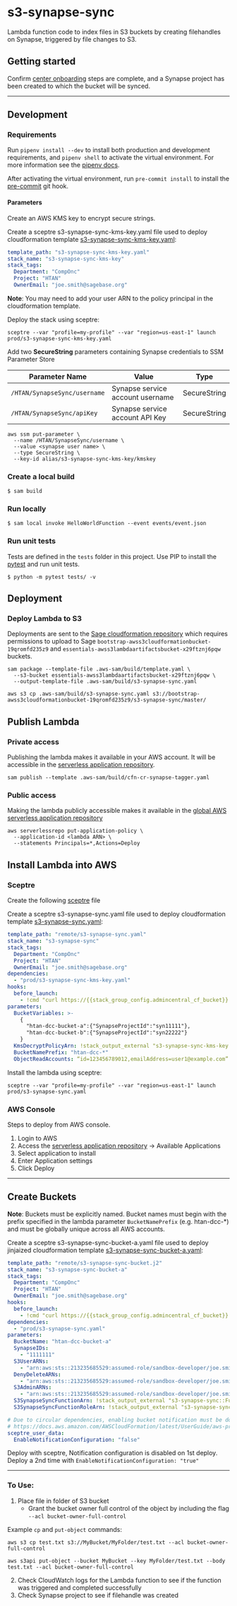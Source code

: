 # s3-synapse-sync

Lambda function code to index files in S3 buckets by creating filehandles on Synapse, triggered by file changes to S3.


## Getting started

Confirm [center onboarding](https://docs.google.com/document/d/1cCRkfK6or6lwMNc96f5LTp9rK8aHEDqhyP0ISgSn9sI/edit) steps are complete, and a Synapse project has been created to which the bucket will be synced.

---

## Development

### Requirements
Run `pipenv install --dev` to install both production and development
requirements, and `pipenv shell` to activate the virtual environment. For more
information see the [pipenv docs](https://pipenv.pypa.io/en/latest/).

After activating the virtual environment, run `pre-commit install` to install
the [pre-commit](https://pre-commit.com/) git hook.

#### Parameters
Create an AWS KMS key to encrypt secure strings.

Create a sceptre s3-synapse-sync-kms-key.yaml file used to deploy cloudformation
template [s3-synapse-sync-kms-key.yaml](s3-synapse-sync-kms-key.yaml):
```yaml
template_path: "s3-synapse-sync-kms-key.yaml"
stack_name: "s3-synapse-sync-kms-key"
stack_tags:
  Department: "CompOnc"
  Project: "HTAN"
  OwnerEmail: "joe.smith@sagebase.org"
```
__Note__: You may need to add your user ARN to the policy principal in the
cloudformation template.

Deploy the stack using sceptre:
```shell script
sceptre --var "profile=my-profile" --var "region=us-east-1" launch prod/s3-synapse-sync-kms-key.yaml
```

Add two **SecureString** parameters containing Synapse credentials to SSM Parameter Store

| Parameter Name  | Value | Type |
| ------------- | ------------- | ------------- |
| `/HTAN/SynapseSync/username`  | Synapse service account username  | SecureString |
| `/HTAN/SynapseSync/apiKey`  | Synapse service account API Key | SecureString |

```shell script
aws ssm put-parameter \
  --name /HTAN/SynapseSync/username \
  --value <synapse user name> \
  --type SecureString \
  --key-id alias/s3-synapse-sync-kms-key/kmskey
```

### Create a local build

```shell script
$ sam build
```

### Run locally

```shell script
$ sam local invoke HelloWorldFunction --event events/event.json
```

### Run unit tests
Tests are defined in the `tests` folder in this project. Use PIP to install the
[pytest](https://docs.pytest.org/en/latest/) and run unit tests.

```shell script
$ python -m pytest tests/ -v
```

## Deployment

### Deploy Lambda to S3
Deployments are sent to the
[Sage cloudformation repository](https://bootstrap-awss3cloudformationbucket-19qromfd235z9.s3.amazonaws.com/index.html)
which requires permissions to upload to Sage
`bootstrap-awss3cloudformationbucket-19qromfd235z9` and
`essentials-awss3lambdaartifactsbucket-x29ftznj6pqw` buckets.

```shell script
sam package --template-file .aws-sam/build/template.yaml \
  --s3-bucket essentials-awss3lambdaartifactsbucket-x29ftznj6pqw \
  --output-template-file .aws-sam/build/s3-synapse-sync.yaml

aws s3 cp .aws-sam/build/s3-synapse-sync.yaml s3://bootstrap-awss3cloudformationbucket-19qromfd235z9/s3-synapse-sync/master/
```

## Publish Lambda

### Private access
Publishing the lambda makes it available in your AWS account.  It will be accessible in
the [serverless application repository](https://console.aws.amazon.com/serverlessrepo).

```shell script
sam publish --template .aws-sam/build/cfn-cr-synapse-tagger.yaml
```

### Public access
Making the lambda publicly accessible makes it available in the
[global AWS serverless application repository](https://serverlessrepo.aws.amazon.com/applications)

```shell script
aws serverlessrepo put-application-policy \
  --application-id <lambda ARN> \
  --statements Principals=*,Actions=Deploy
```

## Install Lambda into AWS

### Sceptre
Create the following [sceptre](https://github.com/Sceptre/sceptre) file

Create a sceptre s3-synapse-sync.yaml file used to deploy cloudformation
template [s3-synapse-sync.yaml](template.yaml):
```yaml
template_path: "remote/s3-synapse-sync.yaml"
stack_name: "s3-synapse-sync"
stack_tags:
  Department: "CompOnc"
  Project: "HTAN"
  OwnerEmail: "joe.smith@sagebase.org"
dependencies:
  - "prod/s3-synapse-sync-kms-key.yaml"
hooks:
  before_launch:
    - !cmd "curl https://{{stack_group_config.admincentral_cf_bucket}}.s3.amazonaws.com/s3-synapse-sync/master/s3-synapse-sync.yaml --create-dirs -o templates/remote/s3-synapse-sync.yaml"
parameters:
  BucketVariables: >-
    {
      "htan-dcc-bucket-a":{"SynapseProjectId":"syn11111"},
      "htan-dcc-bucket-b":{"SynapseProjectId":"syn22222"}
    }
  KmsDecryptPolicyArn: !stack_output_external "s3-synapse-sync-kms-key::KmsDecryptPolicyArn"
  BucketNamePrefix: "htan-dcc-*"
  ObjectReadAccounts: “id=123456789012,emailAddress=user1@example.com” # by default Synapse and the DSA will be given read access to objects in the bucket
```

Install the lambda using sceptre:
```shell script
sceptre --var "profile=my-profile" --var "region=us-east-1" launch prod/s3-synapse-sync.yaml
```

### AWS Console
Steps to deploy from AWS console.

1. Login to AWS
2. Access the
[serverless application repository](https://console.aws.amazon.com/serverlessrepo)
-> Available Applications
3. Select application to install
4. Enter Application settings
5. Click Deploy

---
## Create Buckets
**Note**: Buckets must be explicitly named. Bucket names must begin with the prefix specified in the lambda parameter `BucketNamePrefix` (e.g. htan-dcc-*) and must be globally unique across all AWS accounts.

Create a sceptre s3-synapse-sync-bucket-a.yaml file used to deploy jinjaized
cloudformation template [s3-synapse-sync-bucket-a.yaml](s3-synapse-sync-bucket.j2):
```yaml
template_path: "remote/s3-synapse-sync-bucket.j2"
stack_name: "s3-synapse-sync-bucket-a"
stack_tags:
  Department: "CompOnc"
  Project: "HTAN"
  OwnerEmail: "joe.smith@sagebase.org"
hooks:
  before_launch:
    - !cmd "curl https://{{stack_group_config.admincentral_cf_bucket}}.s3.amazonaws.com/s3-synapse-sync/master/s3-synapse-sync-bucket.j2 --create-dirs -o templates/remote/s3-synapse-sync-bucket.j2"
dependencies:
  - "prod/s3-synapse-sync.yaml"
parameters:
  BucketName: "htan-dcc-bucket-a"
  SynapseIDs:
    - "1111111"
  S3UserARNs:
    - "arn:aws:sts::213235685529:assumed-role/sandbox-developer/joe.smith@sagebase.org"
  DenyDeleteARNs:
    - "arn:aws:sts::213235685529:assumed-role/sandbox-developer/joe.smith@sagebase.org"
  S3AdminARNs:
    - "arn:aws:sts::213235685529:assumed-role/sandbox-developer/joe.smith@sagebase.org"
  S3SynapseSyncFunctionArn: !stack_output_external "s3-synapse-sync::FunctionArn"
  S3SynapseSyncFunctionRoleArn: !stack_output_external "s3-synapse-sync::FunctionRoleArn"

# Due to circular dependencies, enabling bucket notification must be done after bucket creation"
# https://docs.aws.amazon.com/AWSCloudFormation/latest/UserGuide/aws-properties-s3-bucket-notificationconfig.html
sceptre_user_data:
  EnableNotificationConfiguration: "false"
```

Deploy with sceptre, Notification configuration is disabled on 1st deploy.
Deploy a 2nd time with `EnableNotificationConfiguration: "true"`

---

### To Use:
1. Place file in folder of S3 bucket
    - Grant the bucket owner full control of the object by including the flag `--acl bucket-owner-full-control`

Example `cp` and `put-object` commands:
```
aws s3 cp test.txt s3://MyBucket/MyFolder/test.txt --acl bucket-owner-full-control
```
```
aws s3api put-object --bucket MyBucket --key MyFolder/test.txt --body test.txt --acl bucket-owner-full-control
```

2. Check CloudWatch logs for the Lambda function to see if the function was triggered and completed successfully
3. Check Synapse project to see if filehandle was created
